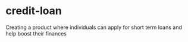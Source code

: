 # credit-loan
Creating a product where individuals can apply for short term loans and help boost their finances
